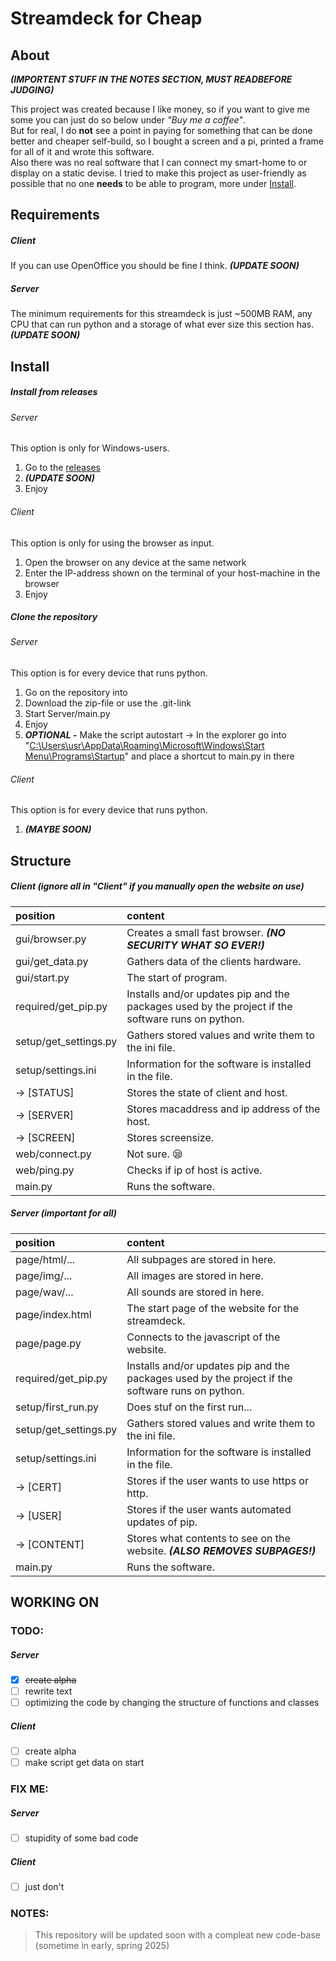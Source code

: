 # Streamdeck for Cheap
## About
***(IMPORTENT STUFF IN THE NOTES SECTION, MUST READBEFORE JUDGING)***

This project was created because I like money, so if you want to give me some you can just do so below under *"Buy me a coffee"*.<br>
But for real, I do **not** see a point in paying for something that can be done better and cheaper self-build, so I bought a screen and a pi, printed a frame for all of it and wrote this software.<br>
Also there was no real software that I can connect my smart-home to or display on a static devise.
I tried to make this project as user-friendly as possible that no one **needs** to be able to program, more under [Install](../Streamdeck-for-Cheap#Install).

## Requirements
##### Client
If you can use OpenOffice you should be fine I think. ***(UPDATE SOON)***

##### Server
The minimum requirements for this streamdeck is just ~500MB RAM, any CPU that can run python and a storage of what ever size this section has. ***(UPDATE SOON)***

## Install
##### Install from releases
###### Server
This option is only for Windows-users.
1. Go to the [releases]()
2. ***(UPDATE SOON)***
4. Enjoy

###### Client
This option is only for using the browser as input.
1. Open the browser on any device at the same network
2. Enter the IP-address shown on the terminal of your host-machine in the browser
3. Enjoy

##### Clone the repository
###### Server
This option is for every device that runs python.
1. Go on the repository into 
2. Download the zip-file or use the .git-link
3. Start Server/main.py
4. Enjoy
5. ***OPTIONAL* -** Make the script autostart -> In the explorer go into "[C:\Users\usr\AppData\Roaming\Microsoft\Windows\Start Menu\Programs\Startup](https://support.microsoft.com/en-us/windows/add-an-app-to-run-automatically-at-startup-in-windows-10-150da165-dcd9-7230-517b-cf3c295d89dd)" and place a shortcut to main.py in there

###### Client
This option is for every device that runs python.
1. ***(MAYBE SOON)***

## Structure
##### Client *(ignore all in "Client" if you manually open the website on use)*
| position              | content                                                                                          |
|:----------------------|:-------------------------------------------------------------------------------------------------|
| gui/browser.py        | Creates a small fast browser. ***(NO SECURITY WHAT SO EVER!)***                                  |
| gui/get_data.py       | Gathers data of the clients hardware.                                                            |
| gui/start.py          | The start of program.                                                                            |
| required/get_pip.py   | Installs and/or updates pip and the packages used by the project if the software runs on python. |
| setup/get_settings.py | Gathers stored values and write them to the ini file.                                            |
| setup/settings.ini    | Information for the software is installed in the file.                                           |
| -> [STATUS]           | Stores the state of client and host.                                                             |
| -> [SERVER]           | Stores macaddress and ip address of the host.                                                    |
| -> [SCREEN]           | Stores screensize.                                                                               |
| web/connect.py        | Not sure. :sleepy:                                                                               |
| web/ping.py           | Checks if ip of host is active.                                                                  |
| main.py               | Runs the software.                                                                               |

##### Server *(important for all)*
| position              | content                                                                                          |
|:----------------------|:-------------------------------------------------------------------------------------------------|
| page/html/...         | All subpages are stored in here.                                                                 |
| page/img/...          | All images are stored in here.                                                                   |
| page/wav/...          | All sounds are stored in here.                                                                   |
| page/index.html       | The start page of the website for the streamdeck.                                                |
| page/page.py          | Connects to the javascript of the website.                                                       |
| required/get_pip.py   | Installs and/or updates pip and the packages used by the project if the software runs on python. |
| setup/first_run.py    | Does stuf on the first run...                                                                    |
| setup/get_settings.py | Gathers stored values and write them to the ini file.                                            |
| setup/settings.ini    | Information for the software is installed in the file.                                           |
| -> [CERT]             | Stores if the user wants to use https or http.                                                   |
| -> [USER]             | Stores if the user wants automated updates of pip.                                               |
| -> [CONTENT]          | Stores what contents to see on the website. ***(ALSO REMOVES SUBPAGES!)***                       |
| main.py               | Runs the software.                                                                               |

## WORKING ON
### TODO:
##### Server
- [x] ~~create alpha~~
- [ ] rewrite text
- [ ] optimizing the code by changing the structure of functions and classes

##### Client
- [ ] create alpha
- [ ] make script get data on start

### FIX ME:
##### Server
- [ ] stupidity of some bad code

##### Client
- [ ] just don't

### NOTES:
> This repository will be updated soon with a compleat new code-base (sometime in early, spring 2025)
